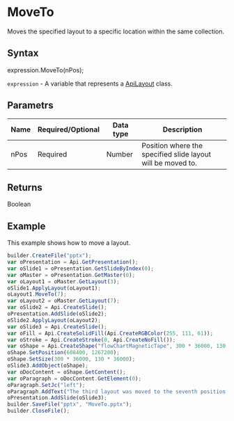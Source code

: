 # MoveTo

Moves the specified layout to a specific location within the same collection.

## Syntax

expression.MoveTo(nPos);

`expression` - A variable that represents a [ApiLayout](../ApiLayout.md) class.

## Parametrs

| **Name** | **Required/Optional** | **Data type** | **Description** |
| ------------- | ------------- | ------------- | ------------- |
| nPos | Required | Number | Position where the specified slide layout will be moved to. |

## Returns

Boolean

## Example

This example shows how to move a layout.

```javascript
builder.CreateFile("pptx");
var oPresentation = Api.GetPresentation();
var oSlide1 = oPresentation.GetSlideByIndex(0);
var oMaster = oPresentation.GetMaster(0);
var oLayout1 = oMaster.GetLayout(3);
oSlide1.ApplyLayout(oLayout1);
oLayout1.MoveTo(7);
var oLayout2 = oMaster.GetLayout(7);
var oSlide2 = Api.CreateSlide();
oPresentation.AddSlide(oSlide2);
oSlide2.ApplyLayout(oLayout2);
var oSlide3 = Api.CreateSlide();
var oFill = Api.CreateSolidFill(Api.CreateRGBColor(255, 111, 61));
var oStroke = Api.CreateStroke(0, Api.CreateNoFill());
var oShape = Api.CreateShape("flowChartMagneticTape", 300 * 36000, 130 * 36000, oFill, oStroke);
oShape.SetPosition(608400, 1267200);
oShape.SetSize(300 * 36000, 130 * 36000);
oSlide3.AddObject(oShape);
var oDocContent = oShape.GetContent();
var oParagraph = oDocContent.GetElement(0);
oParagraph.SetJc("left");
oParagraph.AddText("The third layout was moved to the seventh position within the same collection.");
oPresentation.AddSlide(oSlide3);
builder.SaveFile("pptx", "MoveTo.pptx");
builder.CloseFile();
```
